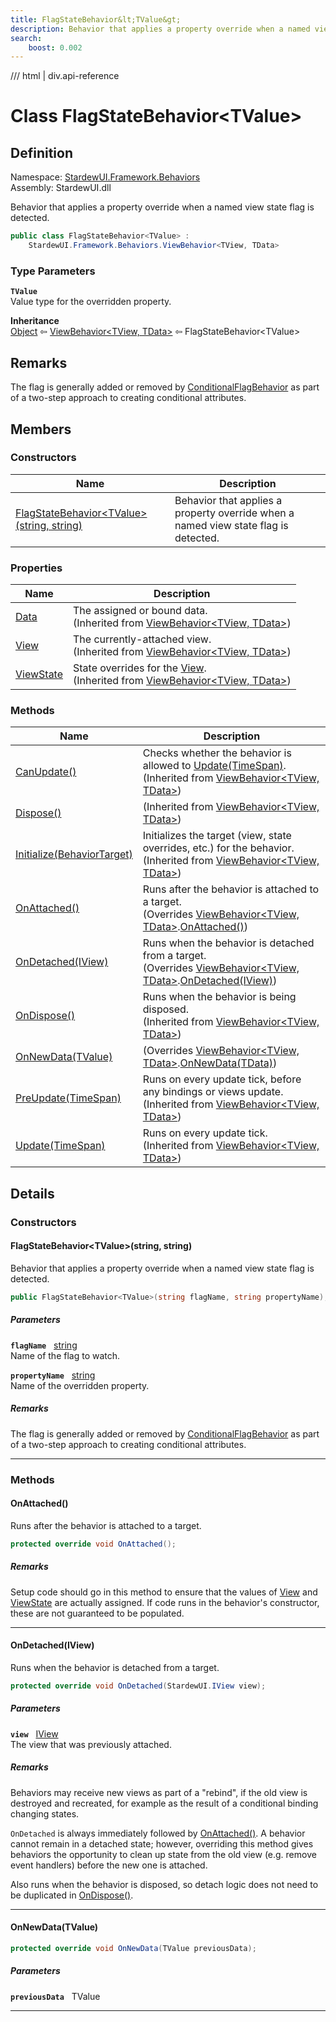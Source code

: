 ```yaml
---
title: FlagStateBehavior&lt;TValue&gt;
description: Behavior that applies a property override when a named view state flag is detected.
search:
    boost: 0.002
---
```


<link rel="stylesheet" href="/StardewUI/stylesheets/reference.css" />

/// html | div.api-reference

# Class FlagStateBehavior&lt;TValue&gt;

## Definition

<div class="api-definition" markdown>

Namespace: [StardewUI.Framework.Behaviors](index.md)  
Assembly: StardewUI.dll  

</div>

Behavior that applies a property override when a named view state flag is detected.

```cs
public class FlagStateBehavior<TValue> : 
    StardewUI.Framework.Behaviors.ViewBehavior<TView, TData>
```

### Type Parameters

**`TValue`**  
Value type for the overridden property.


**Inheritance**  
[Object](https://learn.microsoft.com/en-us/dotnet/api/system.object) ⇦ [ViewBehavior&lt;TView, TData&gt;](viewbehavior-2.md) ⇦ FlagStateBehavior&lt;TValue&gt;

## Remarks

The flag is generally added or removed by [ConditionalFlagBehavior](conditionalflagbehavior.md) as part of a two-step approach to creating conditional attributes.

## Members

### Constructors

 | Name | Description |
| --- | --- |
| [FlagStateBehavior&lt;TValue&gt;(string, string)](#flagstatebehaviortvaluestring-string) | Behavior that applies a property override when a named view state flag is detected. | 

### Properties

 | Name | Description |
| --- | --- |
| [Data](viewbehavior-2.md#data) | The assigned or bound data.<br><span class="muted" markdown>(Inherited from [ViewBehavior&lt;TView, TData&gt;](viewbehavior-2.md))</span> | 
| [View](viewbehavior-2.md#view) | The currently-attached view.<br><span class="muted" markdown>(Inherited from [ViewBehavior&lt;TView, TData&gt;](viewbehavior-2.md))</span> | 
| [ViewState](viewbehavior-2.md#viewstate) | State overrides for the [View](viewbehavior-2.md#view).<br><span class="muted" markdown>(Inherited from [ViewBehavior&lt;TView, TData&gt;](viewbehavior-2.md))</span> | 

### Methods

 | Name | Description |
| --- | --- |
| [CanUpdate()](viewbehavior-2.md#canupdate) | Checks whether the behavior is allowed to [Update(TimeSpan)](iviewbehavior.md#updatetimespan).<br><span class="muted" markdown>(Inherited from [ViewBehavior&lt;TView, TData&gt;](viewbehavior-2.md))</span> | 
| [Dispose()](viewbehavior-2.md#dispose) | <span class="muted" markdown>(Inherited from [ViewBehavior&lt;TView, TData&gt;](viewbehavior-2.md))</span> | 
| [Initialize(BehaviorTarget)](viewbehavior-2.md#initializebehaviortarget) | Initializes the target (view, state overrides, etc.) for the behavior.<br><span class="muted" markdown>(Inherited from [ViewBehavior&lt;TView, TData&gt;](viewbehavior-2.md))</span> | 
| [OnAttached()](#onattached) | Runs after the behavior is attached to a target.<br><span class="muted" markdown>(Overrides [ViewBehavior&lt;TView, TData&gt;](viewbehavior-2.md).[OnAttached()](viewbehavior-2.md#onattached))</span> | 
| [OnDetached(IView)](#ondetachediview) | Runs when the behavior is detached from a target.<br><span class="muted" markdown>(Overrides [ViewBehavior&lt;TView, TData&gt;](viewbehavior-2.md).[OnDetached(IView)](viewbehavior-2.md#ondetachediview))</span> | 
| [OnDispose()](viewbehavior-2.md#ondispose) | Runs when the behavior is being disposed.<br><span class="muted" markdown>(Inherited from [ViewBehavior&lt;TView, TData&gt;](viewbehavior-2.md))</span> | 
| [OnNewData(TValue)](#onnewdatatvalue) | <span class="muted" markdown>(Overrides [ViewBehavior&lt;TView, TData&gt;](viewbehavior-2.md).[OnNewData(TData)](viewbehavior-2.md#onnewdatatdata))</span> | 
| [PreUpdate(TimeSpan)](viewbehavior-2.md#preupdatetimespan) | Runs on every update tick, before any bindings or views update.<br><span class="muted" markdown>(Inherited from [ViewBehavior&lt;TView, TData&gt;](viewbehavior-2.md))</span> | 
| [Update(TimeSpan)](viewbehavior-2.md#updatetimespan) | Runs on every update tick.<br><span class="muted" markdown>(Inherited from [ViewBehavior&lt;TView, TData&gt;](viewbehavior-2.md))</span> | 

## Details

### Constructors

#### FlagStateBehavior&lt;TValue&gt;(string, string)

Behavior that applies a property override when a named view state flag is detected.

```cs
public FlagStateBehavior<TValue>(string flagName, string propertyName);
```

##### Parameters

**`flagName`** &nbsp; [string](https://learn.microsoft.com/en-us/dotnet/api/system.string)  
Name of the flag to watch.

**`propertyName`** &nbsp; [string](https://learn.microsoft.com/en-us/dotnet/api/system.string)  
Name of the overridden property.

##### Remarks

The flag is generally added or removed by [ConditionalFlagBehavior](conditionalflagbehavior.md) as part of a two-step approach to creating conditional attributes.

-----

### Methods

#### OnAttached()

Runs after the behavior is attached to a target.

```cs
protected override void OnAttached();
```

##### Remarks

Setup code should go in this method to ensure that the values of [View](viewbehavior-2.md#view) and [ViewState](viewbehavior-2.md#viewstate) are actually assigned. If code runs in the behavior's constructor, these are not guaranteed to be populated.

-----

#### OnDetached(IView)

Runs when the behavior is detached from a target.

```cs
protected override void OnDetached(StardewUI.IView view);
```

##### Parameters

**`view`** &nbsp; [IView](../../iview.md)  
The view that was previously attached.

##### Remarks

Behaviors may receive new views as part of a "rebind", if the old view is destroyed and recreated, for example as the result of a conditional binding changing states. 

`OnDetached` is always immediately followed by [OnAttached()](viewbehavior-2.md#onattached). A behavior cannot remain in a detached state; however, overriding this method gives behaviors the opportunity to clean up state from the old view (e.g. remove event handlers) before the new one is attached. 

 Also runs when the behavior is disposed, so detach logic does not need to be duplicated in [OnDispose()](viewbehavior-2.md#ondispose).

-----

#### OnNewData(TValue)



```cs
protected override void OnNewData(TValue previousData);
```

##### Parameters

**`previousData`** &nbsp; TValue

-----

